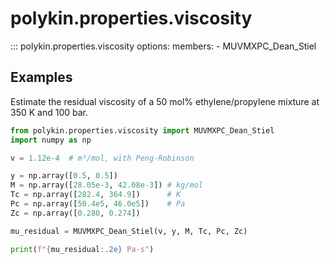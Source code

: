 # polykin.properties.viscosity

::: polykin.properties.viscosity
    options:
        members:
            - MUVMXPC_Dean_Stiel

## Examples

Estimate the residual viscosity of a 50 mol% ethylene/propylene mixture
at 350 K and 100 bar.

```python exec="on" source="material-block"
from polykin.properties.viscosity import MUVMXPC_Dean_Stiel
import numpy as np

v = 1.12e-4  # m³/mol, with Peng-Robinson

y = np.array([0.5, 0.5])
M = np.array([28.05e-3, 42.08e-3]) # kg/mol
Tc = np.array([282.4, 364.9])      # K
Pc = np.array([50.4e5, 46.0e5])    # Pa
Zc = np.array([0.280, 0.274])

mu_residual = MUVMXPC_Dean_Stiel(v, y, M, Tc, Pc, Zc)

print(f"{mu_residual:.2e} Pa·s")
```
